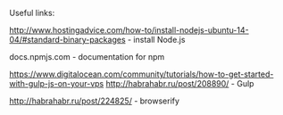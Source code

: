 Useful links:

http://www.hostingadvice.com/how-to/install-nodejs-ubuntu-14-04/#standard-binary-packages - install Node.js

docs.npmjs.com - documentation for npm

https://www.digitalocean.com/community/tutorials/how-to-get-started-with-gulp-js-on-your-vps
http://habrahabr.ru/post/208890/  - Gulp

http://habrahabr.ru/post/224825/ - browserify